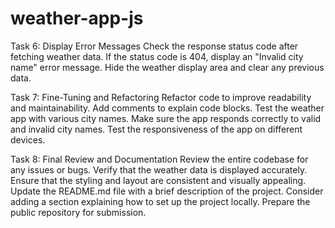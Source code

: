 # weather-app-js

Task 6: Display Error Messages
Check the response status code after fetching weather data.
If the status code is 404, display an "Invalid city name" error message.
Hide the weather display area and clear any previous data.

Task 7: Fine-Tuning and Refactoring
Refactor code to improve readability and maintainability.
Add comments to explain code blocks.
Test the weather app with various city names.
Make sure the app responds correctly to valid and invalid city names.
Test the responsiveness of the app on different devices.

Task 8: Final Review and Documentation
Review the entire codebase for any issues or bugs.
Verify that the weather data is displayed accurately.
Ensure that the styling and layout are consistent and visually appealing.
Update the README.md file with a brief description of the project.
Consider adding a section explaining how to set up the project locally.
Prepare the public repository for submission.